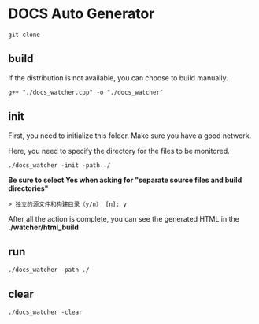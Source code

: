 # DOCS Auto Generator



```shell
git clone 
```

## build

If the distribution is not available, you can choose to build manually.

```shell
g++ "./docs_watcher.cpp" -o "./docs_watcher"
```

## init

First, you need to initialize this folder. Make sure you have a good network.

Here, you need to specify the directory for the files to be monitored.

```shell
./docs_watcher -init -path ./
```

**Be sure to select Yes when asking for "separate source files and build directories"**

```shell
> 独立的源文件和构建目录（y/n） [n]: y
```

After all the action is complete, you can see the generated HTML in the **./watcher/html_build**

## run

```shell
./docs_watcher -path ./
```

## clear

```shell
./docs_watcher -clear
```

